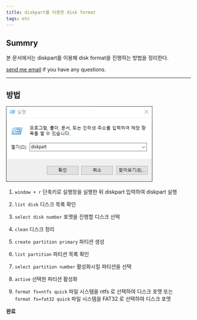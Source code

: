 ```yaml
---
title: diskpart를 이용한 disk format
tags: etc
---
```


## Summry  

본 문서에서는 diskpart를 이용해 disk format을 진행하는 방법을 정리한다.  

[send me email](mailto:jewel7492@gmail.com) if you have any questions.

<!--more-->

---

## 방법

![그림](/assets/etc/diskformat/1.PNG)  

1. ```window + r``` 단축키로 실행창을 실행한 뒤 diskpart 입력하여 diskpart 실행  

2. ```list disk``` 디스크 목록 확인  

3. ```select disk number``` 포맷을 진행할 디스크 선택  

4. ```clean``` 디스크 정리  

5. ```create partition primary``` 파티션 생성  

6. ```list partition``` 파티션 목록 확인  

7. ```select partition number``` 활성화시킬 파티션을 선택  

8. ```active``` 선택한 파티션 활성화  

9. ```format fs=ntfs quick``` 파일 시스템을 ntfs 로 선택하여 디스크 포맷 또는  
```format fs=fat32 quick``` 파일 시스템을 FAT32 로 선택하여 디스크 포맷  

**완료**